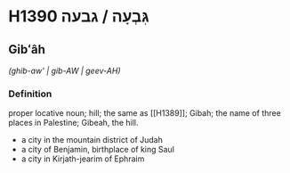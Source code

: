 # H1390 גִּבְעָה / גבעה

## Gibʻâh

_(ghib-aw' | ɡib-AW | ɡeev-AH)_

### Definition

proper locative noun; hill; the same as [[H1389]]; Gibah; the name of three places in Palestine; Gibeah, the hill.

- a city in the mountain district of Judah
- a city of Benjamin, birthplace of king Saul
- a city in Kirjath-jearim of Ephraim
